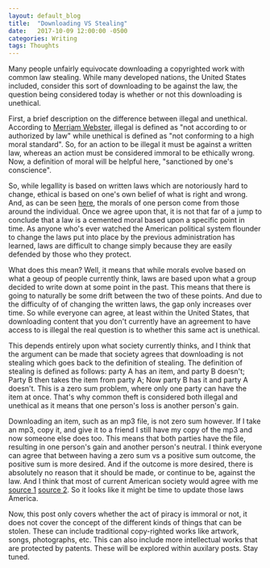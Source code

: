 ```yaml
---
layout: default_blog
title:  "Downloading VS Stealing"
date:   2017-10-09 12:00:00 -0500
categories: Writing
tags: Thoughts
---
```


Many people unfairly equivocate downloading a copyrighted work with common law
stealing. While many developed nations, the United States included, consider
this sort of downloading to be against the law, the question being considered
today is whether or not this downloading is unethical. 

First, a brief description on the difference between illegal and unethical. 
According to [Merriam Webster](https://www.merriam-webster.com), illegal is
defined as "not according to or authorized by law" while unethical is defined as
"not conforming to a high moral standard". So, for an action to be illegal it
must be against a written law, whereas an action must be considered immoral to
be ethically wrong. Now, a definition of moral will be helpful here, "sanctioned by one's conscience".

So, while legallity is based on written laws which are notoriously hard to change,
ethical is based on one's own belief of what is right and wrong. And, as can be
seen
[here](http://www.wiringthebrain.com/2011/06/where-do-morals-come-from.html),
the morals of one person come from those around the individual. Once we agree
upon that, it is not that far of a jump to conclude that a law is a cemented
moral based upon a specific point in time. As anyone who's ever watched the
American political system flounder to change the laws put into place by the
previous administration has learned, laws are difficult to change simply because
they are easily defended by those who they protect. 

What does this mean? Well, it means that while morals evolve based on what a
geoup of people currently think, laws are based upon what a group decided to
write down at some point in the past. This means that there is going to
naturally be some drift between the two of these points. And due to the
difficulty of of changing the written laws, the gap only increases over time. So
while everyone can agree, at least within the United States, that downloading 
content that you don't currently have an agreement to have access to is illegal
the real question is to whether this same act is unethical.

This depends entirely upon what society currently thinks, and I think that the
argument can be made that society agrees that downloading is not stealing which
goes back to the definition of stealing. The definition of stealing is defined
as follows: party A has an item, and party B doesn't; Party B then takes the
item from party A; Now party B has it and party A doesn't. This is a zero sum
problem, where only one party can have the item at once. That's why common theft
is considered both illegal and unethical as it means that one person's loss is
another person's gain.

Downloading an item, such as an mp3 file, is not zero sum however. If I take an
mp3, copy it, and give it to a friend I still have my copy of the mp3 and now
someone else does too. This means that both parties have the file, resulting in
one person's gain and another person's neutral. I think everyone can agree that
between having a zero sum vs a positive sum outcome, the positive sum is more
desired. And if the outcome is more desired, there is absolutely no reason that
it should be made, or continue to be, against the law. And I think that most of
current American society would agree with me [source
1](http://www.dailytech.com/Nearly+Half+of+Americans+Pirate+Casually+But+Pirates+Purchase+More+Legal+Content/article29702.htm)
[source
2](https://arstechnica.com/tech-policy/2011/11/its-official-america-a-land-of-young-casual-pirates/). So it looks like it might be time to update those laws America.

Now, this post only covers whether the act of piracy is immoral or not, it does
not cover the concept of the different kinds of things that can be stolen. These
can include traditional copy-righted works like artwork, songs, photographs,
etc. This can also include more intellectual works that are protected by
patents. These will be explored within auxilary posts. Stay tuned.
